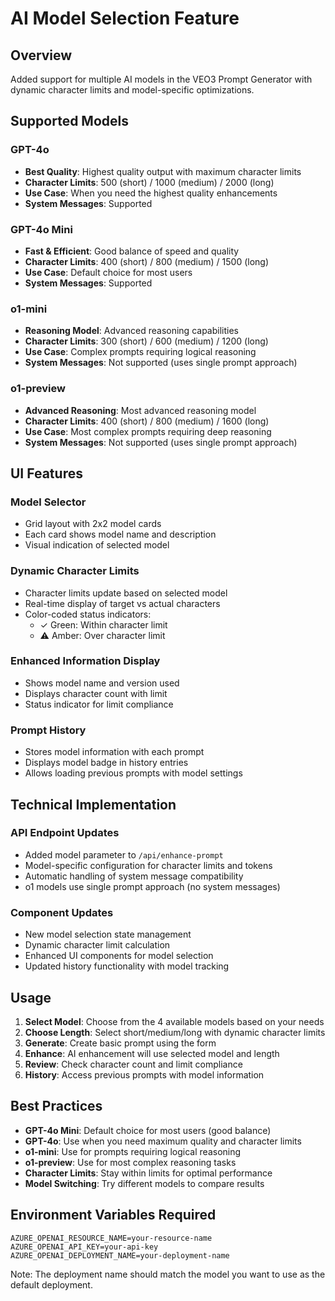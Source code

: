 # AI Model Selection Feature

## Overview

Added support for multiple AI models in the VEO3 Prompt Generator with dynamic character limits and model-specific optimizations.

## Supported Models

### GPT-4o
- **Best Quality**: Highest quality output with maximum character limits
- **Character Limits**: 500 (short) / 1000 (medium) / 2000 (long)
- **Use Case**: When you need the highest quality enhancements
- **System Messages**: Supported

### GPT-4o Mini
- **Fast & Efficient**: Good balance of speed and quality
- **Character Limits**: 400 (short) / 800 (medium) / 1500 (long)
- **Use Case**: Default choice for most users
- **System Messages**: Supported

### o1-mini
- **Reasoning Model**: Advanced reasoning capabilities
- **Character Limits**: 300 (short) / 600 (medium) / 1200 (long)
- **Use Case**: Complex prompts requiring logical reasoning
- **System Messages**: Not supported (uses single prompt approach)

### o1-preview
- **Advanced Reasoning**: Most advanced reasoning model
- **Character Limits**: 400 (short) / 800 (medium) / 1600 (long)
- **Use Case**: Most complex prompts requiring deep reasoning
- **System Messages**: Not supported (uses single prompt approach)

## UI Features

### Model Selector
- Grid layout with 2x2 model cards
- Each card shows model name and description
- Visual indication of selected model

### Dynamic Character Limits
- Character limits update based on selected model
- Real-time display of target vs actual characters
- Color-coded status indicators:
  - ✓ Green: Within character limit
  - ⚠ Amber: Over character limit

### Enhanced Information Display
- Shows model name and version used
- Displays character count with limit
- Status indicator for limit compliance

### Prompt History
- Stores model information with each prompt
- Displays model badge in history entries
- Allows loading previous prompts with model settings

## Technical Implementation

### API Endpoint Updates
- Added model parameter to `/api/enhance-prompt`
- Model-specific configuration for character limits and tokens
- Automatic handling of system message compatibility
- o1 models use single prompt approach (no system messages)

### Component Updates
- New model selection state management
- Dynamic character limit calculation
- Enhanced UI components for model selection
- Updated history functionality with model tracking

## Usage

1. **Select Model**: Choose from the 4 available models based on your needs
2. **Choose Length**: Select short/medium/long with dynamic character limits
3. **Generate**: Create basic prompt using the form
4. **Enhance**: AI enhancement will use selected model and length
5. **Review**: Check character count and limit compliance
6. **History**: Access previous prompts with model information

## Best Practices

- **GPT-4o Mini**: Default choice for most users (good balance)
- **GPT-4o**: Use when you need maximum quality and character limits
- **o1-mini**: Use for prompts requiring logical reasoning
- **o1-preview**: Use for most complex reasoning tasks
- **Character Limits**: Stay within limits for optimal performance
- **Model Switching**: Try different models to compare results

## Environment Variables Required

```env
AZURE_OPENAI_RESOURCE_NAME=your-resource-name
AZURE_OPENAI_API_KEY=your-api-key
AZURE_OPENAI_DEPLOYMENT_NAME=your-deployment-name
```

Note: The deployment name should match the model you want to use as the default deployment. 